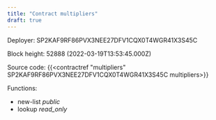 ```yaml
---
title: "Contract multipliers"
draft: true
---
```

Deployer: SP2KAF9RF86PVX3NEE27DFV1CQX0T4WGR41X3S45C


 



Block height: 52888 (2022-03-19T13:53:45.000Z)

Source code: {{<contractref "multipliers" SP2KAF9RF86PVX3NEE27DFV1CQX0T4WGR41X3S45C multipliers>}}

Functions:

* new-list _public_
* lookup _read_only_

